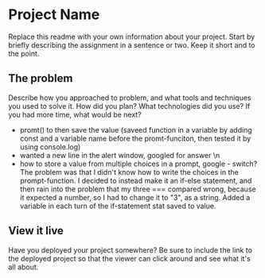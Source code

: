 # Project Name

Replace this readme with your own information about your project. Start by briefly describing the assignment in a sentence or two. Keep it short and to the point.

## The problem

Describe how you approached to problem, and what tools and techniques you used to solve it. How did you plan? What technologies did you use? If you had more time, what would be next?

- promt() to then save the value (saveed function in a variable by adding const and a variable name before the promt-funciton, then tested it by using console.log)
- wanted a new line in the alert window, googled for answer \n 
- how to store a value from multiple choices in a prompt, google - switch? The problem was that I didn't know how to write the choices in the prompt-function. I decided to instead make it an if-else statement, and then rain into the problem that my three === compared wrong, because it expected a number, so I had to change it to "3", as a string. Added a variable in each turn of the if-statement stat saved to value.

## View it live

Have you deployed your project somewhere? Be sure to include the link to the deployed project so that the viewer can click around and see what it's all about.
